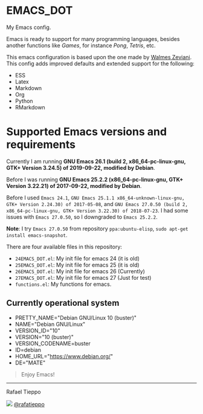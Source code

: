 # EMACS_DOT

My Emacs config.

Emacs is ready to support for many programming languages, besides
another functions like *Games*, for instance *Pong*, *Tetris*, etc.

This emacs configuration is based upon the one made by
[Walmes Zeviani](https://github.com/walmes/emacs). This config adds
improved defaults and extended support for the following:

- ESS
- Latex
- Markdown
- Org
- Python
- RMarkdown

# Supported Emacs versions and requirements

Currently I am running **GNU Emacs 26.1 (build 2, x86_64-pc-linux-gnu, GTK+ Version 3.24.5) of 2019-09-22, modified by Debian**.

Before I was running **GNU Emacs 25.2.2 (x86_64-pc-linux-gnu, GTK+ Version 3.22.21) of 2017-09-22, modified by Debian**.

Before I used `Emacs 24.1`, `GNU Emacs 25.1.1 x86_64-unknown-linux-gnu, GTK+ Version 2.24.30) of 2017-05-08`, and `GNU Emacs 27.0.50 (build 2, x86_64-pc-linux-gnu, GTK+ Version 3.22.30) of 2018-07-23`. I had some issues with `Emacs 27.0.50`, so I downgraded to `Emacs 25.2.2`.

**Note**: I try `Emacs 27.0.50` from repository `ppa:ubuntu-elisp`, `sudo apt-get install emacs-snapshot`. 

There are four available files in this repository:

- `24EMACS_DOT.el`: My init file for emacs 24 (it is old)
- `25EMACS_DOT.el`: My init file for emacs 25 (it is old)
- `26EMACS_DOT.el`: My init file for emacs 26 (Currently)
- `27EMACS_DOT.el`: My init file for emacs 27 (Just for test)
- `functions.el`: My functions for emacs.

## Currently operational system

- PRETTY_NAME="Debian GNU/Linux 10 (buster)"
- NAME="Debian GNU/Linux"
- VERSION_ID="10"
- VERSION="10 (buster)"
- VERSION_CODENAME=buster
- ID=debian
- HOME_URL="https://www.debian.org/"
- DE="MATE"

>Enjoy Emacs!

<hr>

Rafael Tieppo

[![](http://www.linkedin.com/img/webpromo/btn_liprofile_blue_80x15.png)](https://www.linkedin.com/in/rafael-tieppo-5a039431/)
[@rafatieppo](https://twitter.com/rafatieppo)

